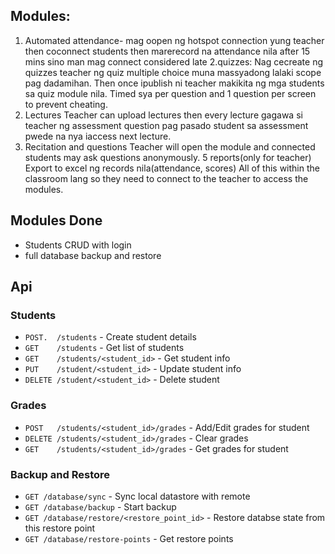 ## Modules: 
1. Automated attendance- mag oopen ng hotspot connection yung teacher then coconnect students then marerecord na attendance nila after 15 mins sino man mag connect considered late
2.quizzes:
Nag cecreate ng quizzes teacher ng quiz multiple choice muna massyadong lalaki scope pag dadamihan. Then once ipublish ni teacher makikita ng mga students sa quiz module nila. Timed sya per question and 1 question per screen to prevent cheating.
3. Lectures
Teacher can upload lectures then every lecture gagawa si teacher ng assessment question pag pasado student sa assessment pwede na nya iaccess next lecture.
4. Recitation and questions
Teacher will open the module and connected students may ask questions anonymously.
5 reports(only for teacher)
Export to excel ng records nila(attendance, scores)
All of this within the classroom lang so they need to connect to the teacher to access the modules.

## Modules Done

- Students CRUD with login
- full database backup and restore

## Api

### Students
- `POST.  /students` - Create student details
- `GET    /students` - Get list of students
- `GET    /students/<student_id>` - Get student info
- `PUT    /student/<student_id>` - Update student info
- `DELETE /student/<student_id>` - Delete student

### Grades
- `POST   /students/<student_id>/grades` - Add/Edit grades for student
- `DELETE /students/<student_id>/grades` - Clear grades
- `GET    /students/<student_id>/grades` - Get grades for student


### Backup and Restore
- `GET /database/sync` - Sync local datastore with remote
- `GET /database/backup` - Start backup
- `GET /database/restore/<restore_point_id>` - Restore databse state from this restore point
- `GET /database/restore-points` - Get restore points